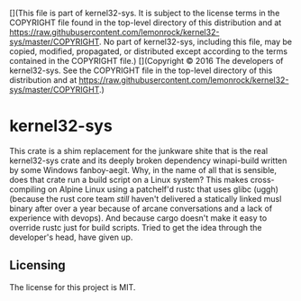 [](This file is part of kernel32-sys. It is subject to the license terms in the COPYRIGHT file found in the top-level directory of this distribution and at https://raw.githubusercontent.com/lemonrock/kernel32-sys/master/COPYRIGHT. No part of kernel32-sys, including this file, may be copied, modified, propagated, or distributed except according to the terms contained in the COPYRIGHT file.)
[](Copyright © 2016 The developers of kernel32-sys. See the COPYRIGHT file in the top-level directory of this distribution and at https://raw.githubusercontent.com/lemonrock/kernel32-sys/master/COPYRIGHT.)

# kernel32-sys

This crate is a shim replacement for the junkware shite that is the real kernel32-sys crate and its deeply broken dependency winapi-build written by some Windows fanboy-aegit. Why, in the name of all that is sensible, does that crate run a build script on a Linux system? This makes cross-compiling on Alpine Linux using a patchelf'd rustc that uses glibc (uggh) (because the rust core team _still_ haven't delivered a statically linked musl binary after over a year because of arcane conversations and a lack of experience with devops). And because cargo doesn't make it easy to override rustc just for build scripts. Tried to get the idea through the developer's head, have given up.


## Licensing

The license for this project is MIT.

[kernel32-sys]: https://github.com/lemonrock/kernel32-sys "kernel32-sys GitHub page"

